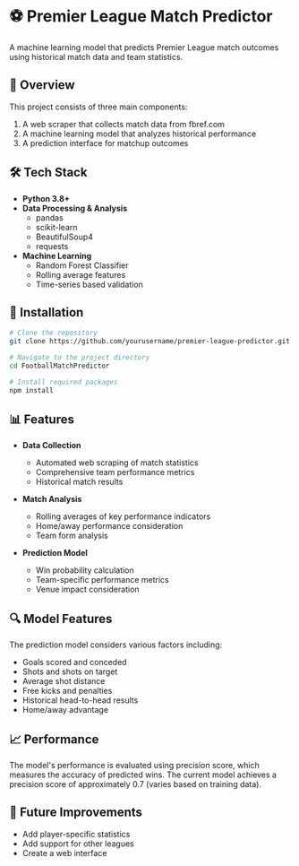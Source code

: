 # ⚽ Premier League Match Predictor

A machine learning model that predicts Premier League match outcomes using historical match data and team statistics.

## 🎯 Overview

This project consists of three main components:
1. A web scraper that collects match data from fbref.com
2. A machine learning model that analyzes historical performance
3. A prediction interface for matchup outcomes

## 🛠️ Tech Stack

- **Python 3.8+**
- **Data Processing & Analysis**
  - pandas
  - scikit-learn
  - BeautifulSoup4
  - requests
- **Machine Learning**
  - Random Forest Classifier
  - Rolling average features
  - Time-series based validation

## 🔧 Installation

```bash
# Clone the repository
git clone https://github.com/yourusername/premier-league-predictor.git

# Navigate to the project directory
cd FootballMatchPredictor

# Install required packages
npm install
```

## 📊 Features

- **Data Collection**
  - Automated web scraping of match statistics
  - Comprehensive team performance metrics
  - Historical match results

- **Match Analysis**
  - Rolling averages of key performance indicators
  - Home/away performance consideration
  - Team form analysis

- **Prediction Model**
  - Win probability calculation
  - Team-specific performance metrics
  - Venue impact consideration

## 🔍 Model Features

The prediction model considers various factors including:
- Goals scored and conceded
- Shots and shots on target
- Average shot distance
- Free kicks and penalties
- Historical head-to-head results
- Home/away advantage

## 📈 Performance

The model's performance is evaluated using precision score, which measures the accuracy of predicted wins. The current model achieves a precision score of approximately 0.7 (varies based on training data).

## 🚀 Future Improvements

- Add player-specific statistics
- Add support for other leagues
- Create a web interface

